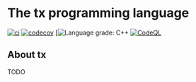 # The tx programming language

[![ci](https://github.com/thmxv/tx-lang/actions/workflows/ci.yml/badge.svg)](https://github.com/thmxv/tx-lang)
[![codecov](https://codecov.io/gh/thmxv/tx-lang/branch/main/graph/badge.svg)](https://codecov.io/gh/thmxv/tx-lang)
[![Language grade: C++](https://img.shields.io/lgtm/grade/cpp/github/thmxv/tx-lang//lgtm.com/projects/g/thmxv/tx-lang/context:cpp)
[![CodeQL](https://github.com/thmxv/tx-lang/actions/workflows/codeql-analysis.yml/badge.svg)](https://github.com/thmxv/tx-lang/actions/workflows/codeql-analysis.yml)

## About tx

TODO


